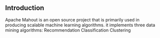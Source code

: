 ## Introduction
Apache Mahout is an open source project that is primarily used in producing scalable machine learning algorithms. it implements three data mining algorithms:
Recommendation
Classification
Clustering
